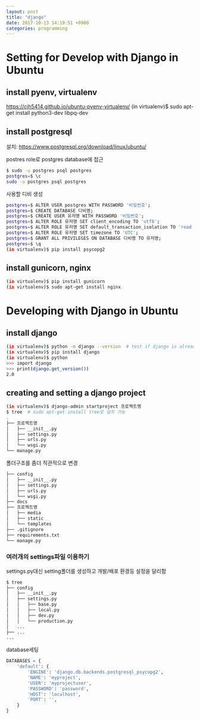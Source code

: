 ```yaml
---
layout: post
title: "django"
date: 2017-10-13 14:19:51 +0900
categories: programming
---
```


# Setting for Develop with Django in Ubuntu

## install pyenv, virtualenv
https://cjh5414.github.io/ubuntu-pyenv-virtualenv/
(in virtualenv)$ sudo apt-get install python3-dev libpq-dev

## install postgresql
설치: https://www.postgresql.org/download/linux/ubuntu/


postres role로 postgres database에 접근
```bash
$ sudo -u postgres psql postgres
postgres=$ \c
sudo -u postgres psql postgres
```
사용할 디비 생성
```bash
postgres=$ ALTER USER postgres WITH PASSWORD '비밀번호';
postgres=$ CREATE DATABASE 디비명;
postgres=$ CREATE USER 유저명 WITH PASSWORD '비밀번호';
postgres=$ ALTER ROLE 유저명 SET client_encoding TO 'utf8';
postgres=$ ALTER ROLE 유저명 SET default_transaction_isolation TO 'read committed';
postgres=$ ALTER ROLE 유저명 SET timezone TO 'UTC';
postgres=$ GRANT ALL PRIVILEGES ON DATABASE 디비명 TO 유저명;
postgres=$ \q
(in virtualenv)$ pip install psycopg2
```

## install gunicorn, nginx
```bash
(in virtualenv)$ pip install gunicorn
(in virtualenv)$ sudo apt-get install nginx
```

# Developing with Django in Ubuntu
## install django
```bash
(in virtualenv)$ python -m django --version  # test if django is already installed
(in virtualenv)$ pip install django
(in virtualenv)$ python
>>> import django
>>> print(django.get_version())
2.0
```
## creating and setting a django project
```bash
(in virtualenv)$ django-admin startproject 프로젝트명
$ tree  # sudo apt-get install tree로 설치 가능
.
├── 프로젝트명     
│   ├── __init__.py  
│   ├── settings.py  
│   ├── urls.py      
│   └── wsgi.py      
└── manage.py        
```
폴더구조를 좀더 직관적으로 변경
```bash
├── config
│   ├── __init__.py
│   ├── settings.py  
│   ├── urls.py      
│   └── wsgi.py      
├── docs
├── 프로젝트명
│   ├── media
│   ├── static
│   └── templates      
├── .gitignore
├── requirements.txt
└── manage.py


```
### 여러개의 settings파일 이용하기
settings.py대신 setting폴더를 생성하고 개발/배포 환경등 설정을 달리함
```bash
$ tree
├── config
│   ├── __init__.py  
│   ├── settings.py
│   │   ├── base.py
│   │   ├── local.py  
│   │   ├── dev.py      
│   │   └── production.py
│   ...
├── ...
...
```

database세팅
```python
DATABASES = {
    'default': {
        'ENGINE': 'django.db.backends.postgresql_psycopg2',
        'NAME': 'myproject',
        'USER': 'myprojectuser',
        'PASSWORD': 'password',
        'HOST': 'localhost',
        'PORT': '',
    }
}
```

